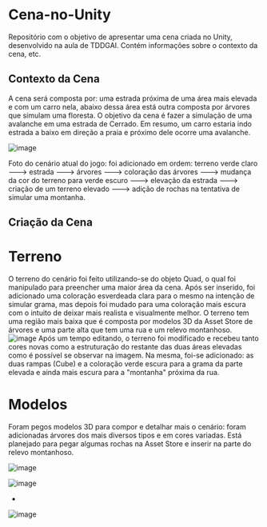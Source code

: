 # Cena-no-Unity
Repositório com o objetivo de apresentar uma cena criada no Unity, desenvolvido na aula de TDDGAI. Contém informações sobre o contexto da cena, etc.

## Contexto da Cena
 A cena será composta por: uma estrada próxima de uma área mais elevada e com um carro nela, abaixo dessa área está outra composta por árvores que simulam uma floresta. O objetivo da cena é fazer a simulação de uma avalanche em uma estrada de Cerrado. Em resumo, um carro estaria indo estrada a baixo em direção a praia e próximo dele ocorre uma avalanche.

![image](https://github.com/Alex2024Campos/Cena-no-Unity/assets/160960774/c1fe5dbe-f97e-4a3d-ae2e-079ac90307ac)

 Foto do cenário atual do jogo: foi adicionado em ordem: terreno verde claro ---> estrada ---> árvores ---> coloração das árvores ---> mudança da cor do terreno para verde escuro ---> elevação da estrada ---> criação de um terreno elevado ---> adição de rochas na tentativa de simular uma montanha.

## Criação da Cena


# Terreno
 O terreno do cenário foi feito utilizando-se do objeto Quad, o qual foi manipulado para preencher uma maior área da cena. Após ser inserido, foi adicionado uma coloração esverdeada clara para o mesmo na intenção de simular grama, mas depois foi mudado para uma coloração mais escura com o intuito de deixar mais realista e visualmente melhor. O terreno tem uma região mais baixa que é composta por modelos 3D da Asset Store de árvores e uma parte alta que tem uma rua e um relevo montanhoso.
 ![image](https://github.com/Alex2024Campos/Cena-no-Unity/assets/160960774/84fbf54a-6f74-40fd-80aa-87e08577e3f6)
  Após um tempo editando, o terreno foi modificado e recebeu tanto cores novas como a estruturação do restante das duas áreas elevadas como é possível se observar na imagem. Na mesma, foi-se adicionado: as duas rampas (Cube) e a coloração verde escura para a grama da parte elevada e ainda mais escura para a "montanha" próxima da rua.


# Modelos
 Foram pegos modelos 3D para compor e detalhar mais o cenário: foram adicionadas árvores dos mais diversos tipos e em cores variadas. Está planejado para pegar algumas rochas na Asset Store e inserir na parte do relevo montanhoso.

![image](https://github.com/Alex2024Campos/Cena-no-Unity/assets/160960774/cba724ec-556b-4589-bd25-92bccaa06f61)

![image](https://github.com/Alex2024Campos/Cena-no-Unity/assets/160960774/0521643d-24f2-4415-83fa-1b6b3beb7e4d)

-


 
![image](https://github.com/Alex2024Campos/Cena-no-Unity/assets/160960774/37e22e7f-bb1c-4ee9-9e92-eaa8242b4fd4)


